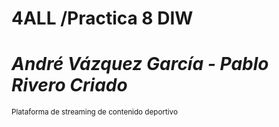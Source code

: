 # **4ALL /Practica 8 DIW**
# *André Vázquez García - Pablo Rivero Criado*
<sub>Plataforma de streaming de contenido deportivo</sub>
